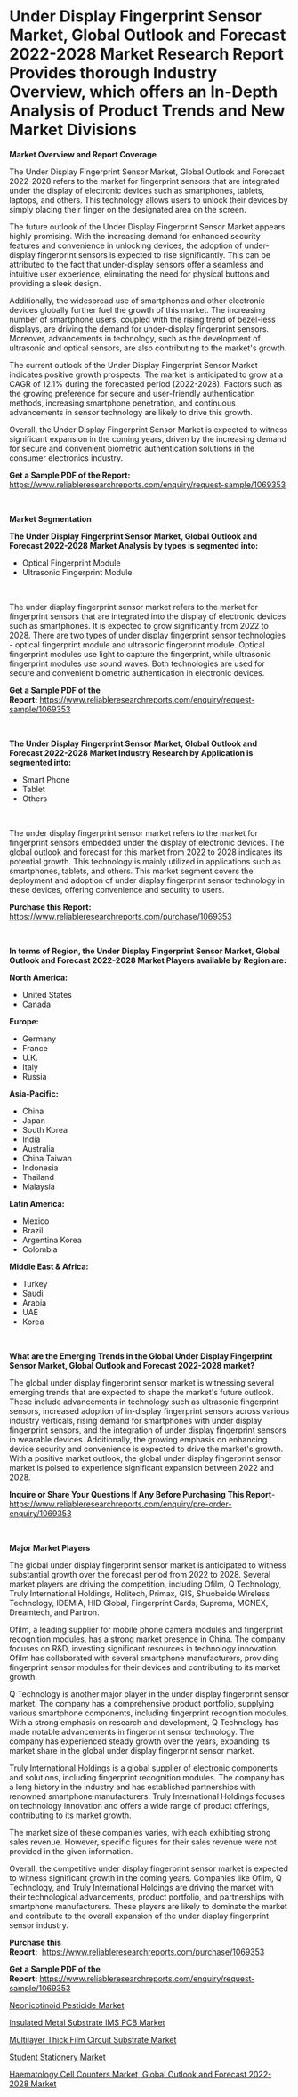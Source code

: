 <p><h1>Under Display Fingerprint Sensor Market, Global Outlook and Forecast 2022-2028 Market Research Report Provides thorough Industry Overview, which offers an In-Depth Analysis of Product Trends and New Market Divisions</h1></p><p><strong>Market Overview and Report Coverage</strong></p>
<p><p>The Under Display Fingerprint Sensor Market, Global Outlook and Forecast 2022-2028 refers to the market for fingerprint sensors that are integrated under the display of electronic devices such as smartphones, tablets, laptops, and others. This technology allows users to unlock their devices by simply placing their finger on the designated area on the screen.</p><p>The future outlook of the Under Display Fingerprint Sensor Market appears highly promising. With the increasing demand for enhanced security features and convenience in unlocking devices, the adoption of under-display fingerprint sensors is expected to rise significantly. This can be attributed to the fact that under-display sensors offer a seamless and intuitive user experience, eliminating the need for physical buttons and providing a sleek design.</p><p>Additionally, the widespread use of smartphones and other electronic devices globally further fuel the growth of this market. The increasing number of smartphone users, coupled with the rising trend of bezel-less displays, are driving the demand for under-display fingerprint sensors. Moreover, advancements in technology, such as the development of ultrasonic and optical sensors, are also contributing to the market's growth.</p><p>The current outlook of the Under Display Fingerprint Sensor Market indicates positive growth prospects. The market is anticipated to grow at a CAGR of 12.1% during the forecasted period (2022-2028). Factors such as the growing preference for secure and user-friendly authentication methods, increasing smartphone penetration, and continuous advancements in sensor technology are likely to drive this growth.</p><p>Overall, the Under Display Fingerprint Sensor Market is expected to witness significant expansion in the coming years, driven by the increasing demand for secure and convenient biometric authentication solutions in the consumer electronics industry.</p></p>
<p><strong>Get a Sample PDF of the Report:</strong> <a href="https://www.reliableresearchreports.com/enquiry/request-sample/1069353">https://www.reliableresearchreports.com/enquiry/request-sample/1069353</a></p>
<p>&nbsp;</p>
<p><strong>Market Segmentation</strong></p>
<p><strong>The Under Display Fingerprint Sensor Market, Global Outlook and Forecast 2022-2028 Market Analysis by types is segmented into:</strong></p>
<p><ul><li>Optical Fingerprint Module</li><li>Ultrasonic Fingerprint Module</li></ul></p>
<p>&nbsp;</p>
<p><p>The under display fingerprint sensor market refers to the market for fingerprint sensors that are integrated into the display of electronic devices such as smartphones. It is expected to grow significantly from 2022 to 2028. There are two types of under display fingerprint sensor technologies - optical fingerprint module and ultrasonic fingerprint module. Optical fingerprint modules use light to capture the fingerprint, while ultrasonic fingerprint modules use sound waves. Both technologies are used for secure and convenient biometric authentication in electronic devices.</p></p>
<p><strong>Get a Sample PDF of the Report:</strong>&nbsp;<a href="https://www.reliableresearchreports.com/enquiry/request-sample/1069353">https://www.reliableresearchreports.com/enquiry/request-sample/1069353</a></p>
<p>&nbsp;</p>
<p><strong>The Under Display Fingerprint Sensor Market, Global Outlook and Forecast 2022-2028 Market Industry Research by Application is segmented into:</strong></p>
<p><ul><li>Smart Phone</li><li>Tablet</li><li>Others</li></ul></p>
<p>&nbsp;</p>
<p><p>The under display fingerprint sensor market refers to the market for fingerprint sensors embedded under the display of electronic devices. The global outlook and forecast for this market from 2022 to 2028 indicates its potential growth. This technology is mainly utilized in applications such as smartphones, tablets, and others. This market segment covers the deployment and adoption of under display fingerprint sensor technology in these devices, offering convenience and security to users.</p></p>
<p><strong>Purchase this Report:</strong>&nbsp; <a href="https://www.reliableresearchreports.com/purchase/1069353">https://www.reliableresearchreports.com/purchase/1069353</a></p>
<p>&nbsp;</p>
<p><strong>In terms of Region, the Under Display Fingerprint Sensor Market, Global Outlook and Forecast 2022-2028 Market Players available by Region are:</strong></p>
<p>
    <p> <strong> North America: </strong>
        <ul>
            <li>United States</li>
            <li>Canada</li>
        </ul>
        </p> 
    <p> <strong> Europe: </strong>
        <ul>
            <li>Germany</li>
            <li>France</li>
            <li>U.K.</li>
            <li>Italy</li>
            <li>Russia</li>
        </ul>
        </p> 
    <p> <strong> Asia-Pacific: </strong>
        <ul>
            <li>China</li>
            <li>Japan</li>
            <li>South Korea</li>
            <li>India</li>
            <li>Australia</li>
            <li>China Taiwan</li>
            <li>Indonesia</li>
            <li>Thailand</li>
            <li>Malaysia</li>
        </ul>
        </p> 
    <p> <strong> Latin America: </strong>
        <ul>
            <li>Mexico</li>
            <li>Brazil</li>
            <li>Argentina Korea</li>
            <li>Colombia</li>
        </ul>
        </p> 
    <p> <strong> Middle East & Africa: </strong>
        <ul>
            <li>Turkey</li>
            <li>Saudi</li>
            <li>Arabia</li>
            <li>UAE</li>
            <li>Korea</li>
        </ul>
    </p>
    </p>
<p>&nbsp;</p>
<p><strong>What are the Emerging Trends in the Global Under Display Fingerprint Sensor Market, Global Outlook and Forecast 2022-2028 market?</strong></p>
<p><p>The global under display fingerprint sensor market is witnessing several emerging trends that are expected to shape the market's future outlook. These include advancements in technology such as ultrasonic fingerprint sensors, increased adoption of in-display fingerprint sensors across various industry verticals, rising demand for smartphones with under display fingerprint sensors, and the integration of under display fingerprint sensors in wearable devices. Additionally, the growing emphasis on enhancing device security and convenience is expected to drive the market's growth. With a positive market outlook, the global under display fingerprint sensor market is poised to experience significant expansion between 2022 and 2028.</p></p>
<p><strong>Inquire or Share Your Questions If Any Before Purchasing This Report</strong>- <a href="https://www.reliableresearchreports.com/enquiry/pre-order-enquiry/1069353">https://www.reliableresearchreports.com/enquiry/pre-order-enquiry/1069353</a></p>
<p>&nbsp;</p>
<p><strong>Major Market Players</strong></p>
<p><p>The global under display fingerprint sensor market is anticipated to witness substantial growth over the forecast period from 2022 to 2028. Several market players are driving the competition, including Ofilm, Q Technology, Truly International Holdings, Holitech, Primax, GIS, Shuobeide Wireless Technology, IDEMIA, HID Global, Fingerprint Cards, Suprema, MCNEX, Dreamtech, and Partron.</p><p>Ofilm, a leading supplier for mobile phone camera modules and fingerprint recognition modules, has a strong market presence in China. The company focuses on R&D, investing significant resources in technology innovation. Ofilm has collaborated with several smartphone manufacturers, providing fingerprint sensor modules for their devices and contributing to its market growth.</p><p>Q Technology is another major player in the under display fingerprint sensor market. The company has a comprehensive product portfolio, supplying various smartphone components, including fingerprint recognition modules. With a strong emphasis on research and development, Q Technology has made notable advancements in fingerprint sensor technology. The company has experienced steady growth over the years, expanding its market share in the global under display fingerprint sensor market.</p><p>Truly International Holdings is a global supplier of electronic components and solutions, including fingerprint recognition modules. The company has a long history in the industry and has established partnerships with renowned smartphone manufacturers. Truly International Holdings focuses on technology innovation and offers a wide range of product offerings, contributing to its market growth.</p><p>The market size of these companies varies, with each exhibiting strong sales revenue. However, specific figures for their sales revenue were not provided in the given information.</p><p>Overall, the competitive under display fingerprint sensor market is expected to witness significant growth in the coming years. Companies like Ofilm, Q Technology, and Truly International Holdings are driving the market with their technological advancements, product portfolio, and partnerships with smartphone manufacturers. These players are likely to dominate the market and contribute to the overall expansion of the under display fingerprint sensor industry.</p></p>
<p><strong>Purchase this Report:</strong>&nbsp;&nbsp;<a href="https://www.reliableresearchreports.com/purchase/1069353">https://www.reliableresearchreports.com/purchase/1069353</a></p>
<p></p>
<p><strong>Get a Sample PDF of the Report:</strong>&nbsp;<a href="https://www.reliableresearchreports.com/enquiry/request-sample/1069353">https://www.reliableresearchreports.com/enquiry/request-sample/1069353</a></p>
<p><p><a href="https://medium.com/@lorimyers95/neonicotinoid-pesticide-market-size-growth-forecast-2023-2030-8c25ad4d6b6f">Neonicotinoid Pesticide Market</a></p><p><a href="https://www.reportprime.com/insulated-metal-substrate-ims-pcb-r3854">Insulated Metal Substrate IMS PCB Market</a></p><p><a href="https://www.reportprime.com/multilayer-thick-film-circuit-substrate-r3853">Multilayer Thick Film Circuit Substrate Market</a></p><p><a href="https://www.linkedin.com/pulse/student-stationery-market-insights-players-forecast-till-mtu5f/">Student Stationery Market</a></p><p><a href="https://github.com/RickHolmes3/Market-Research-Report-List-1/blob/main/haematology-cell-counters-market-global-outlook-and-forecast-2022-2028-market.md">Haematology Cell Counters Market, Global Outlook and Forecast 2022-2028 Market</a></p></p>